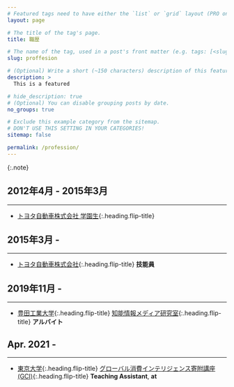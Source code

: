 ```yaml
---
# Featured tags need to have either the `list` or `grid` layout (PRO only).
layout: page

# The title of the tag's page.
title: 職歴

# The name of the tag, used in a post's front matter (e.g. tags: [<slug>]).
slug: proffesion

# (Optional) Write a short (~150 characters) description of this featured tag.
description: >
  This is a featured 

# hide_description: true
# (Optional) You can disable grouping posts by date.
no_groups: true

# Exclude this example category from the sitemap.
# DON'T USE THIS SETTING IN YOUR CATEGORIES!
sitemap: false

permalink: /profession/
---
```



{:.note}

## 2012年4月 - 2015年3月
----------------------------------------------------------------
* [トヨタ自動車株式会社 学園生]{:.heading.flip-title} 

## 2015年3月 -
----------------------------------------------------------------
* [トヨタ自動車株式会社]{:.heading.flip-title} **技能員**

## 2019年11月 -
----------------------------------------------------------------
* [豊田工業大学]{:.heading.flip-title} [知能情報メディア研究室]{:.heading.flip-title} **アルバイト**

## Apr. 2021 -
----------------------------------------------------------------
* [東京大学]{:.heading.flip-title} [グローバル消費インテリジェンス寄附講座(GCI)]{:.heading.flip-title} **Teaching Assistant**,  **at** 

[トヨタ自動車株式会社 学園生]: https://www.toyota-global.com/company/history_of_toyota/75years/data/company_information/personnel/personnel-related_development/academy.html
[トヨタ自動車株式会社]: https://global.toyota/
[知能情報メディア研究室]: https://www.toyota-ti.ac.jp/Lab/Denshi/iim/index-ja.html
[豊田工業大学]: https://www.toyota-ti.ac.jp/
[グローバル消費インテリジェンス寄附講座(GCI)]: https://gci.t.u-tokyo.ac.jp/gci-2021-summer/
[東京大学]: https://www.u-tokyo.ac.jp/ja/index.html

<!-- * [Install]{:.heading.flip-title} --- How to install and run Hydejack.
{:.related-posts.faded}

[install]: http://www.toyota.co.jp/company/gakuen/index.html -->
